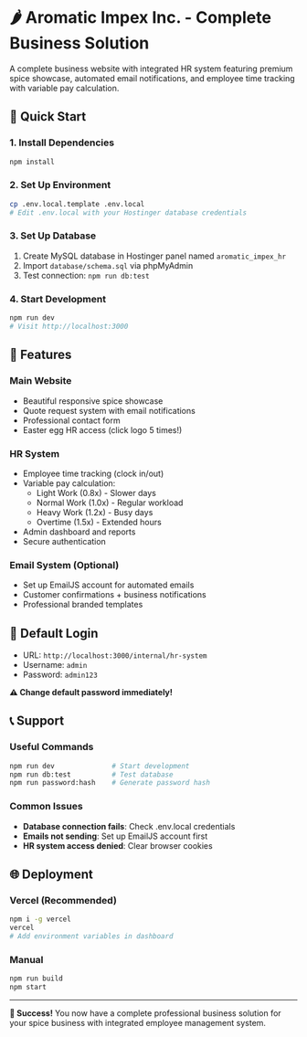 # 🌶️ Aromatic Impex Inc. - Complete Business Solution

A complete business website with integrated HR system featuring premium spice showcase, automated email notifications, and employee time tracking with variable pay calculation.

## 🚀 Quick Start

### 1. Install Dependencies
```bash
npm install
```

### 2. Set Up Environment
```bash
cp .env.local.template .env.local
# Edit .env.local with your Hostinger database credentials
```

### 3. Set Up Database
1. Create MySQL database in Hostinger panel named `aromatic_impex_hr`
2. Import `database/schema.sql` via phpMyAdmin
3. Test connection: `npm run db:test`

### 4. Start Development
```bash
npm run dev
# Visit http://localhost:3000
```

## 🎯 Features

### Main Website
- Beautiful responsive spice showcase
- Quote request system with email notifications
- Professional contact form
- Easter egg HR access (click logo 5 times!)

### HR System
- Employee time tracking (clock in/out)
- Variable pay calculation:
  - Light Work (0.8x) - Slower days
  - Normal Work (1.0x) - Regular workload  
  - Heavy Work (1.2x) - Busy days
  - Overtime (1.5x) - Extended hours
- Admin dashboard and reports
- Secure authentication

### Email System (Optional)
- Set up EmailJS account for automated emails
- Customer confirmations + business notifications
- Professional branded templates

## 🔐 Default Login
- URL: `http://localhost:3000/internal/hr-system`
- Username: `admin`
- Password: `admin123`

**⚠️ Change default password immediately!**

## 📞 Support

### Useful Commands
```bash
npm run dev              # Start development
npm run db:test          # Test database
npm run password:hash    # Generate password hash
```

### Common Issues
- **Database connection fails**: Check .env.local credentials
- **Emails not sending**: Set up EmailJS account first
- **HR system access denied**: Clear browser cookies

## 🌐 Deployment

### Vercel (Recommended)
```bash
npm i -g vercel
vercel
# Add environment variables in dashboard
```

### Manual
```bash
npm run build
npm start
```

---

**🎉 Success!** You now have a complete professional business solution for your spice business with integrated employee management system.
